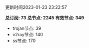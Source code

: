 更新时间2023-01-23 23:22:57

**总订阅: 73**
**总节点: 2245**
**有效节点: 349**
- trojan节点: 39
- v2ray节点: 140
- ss节点: 170
